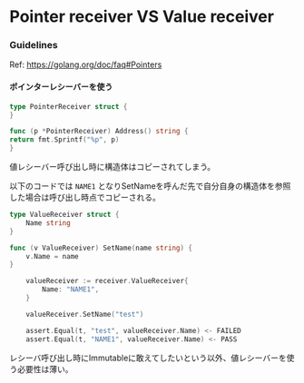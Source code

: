 # Pointer receiver VS Value receiver

### Guidelines

Ref: https://golang.org/doc/faq#Pointers

#### ポインターレシーバーを使う

```go
type PointerReceiver struct {
}

func (p *PointerReceiver) Address() string {
return fmt.Sprintf("%p", p)
}
```

値レシーバー呼び出し時に構造体はコピーされてしまう。

以下のコードでは `NAME1` となりSetNameを呼んだ先で自分自身の構造体を参照した場合は呼び出し時点でコピーされる。

```go
type ValueReceiver struct {
	Name string
}

func (v ValueReceiver) SetName(name string) {
	v.Name = name
}
```

```go
    valueReceiver := receiver.ValueReceiver{
        Name: "NAME1",
    }

    valueReceiver.SetName("test")

    assert.Equal(t, "test", valueReceiver.Name) <- FAILED
    assert.Equal(t, "NAME1", valueReceiver.Name) <- PASS
```

レシーバ呼び出し時にImmutableに敢えてしたいという以外、値レシーバーを使う必要性は薄い。
